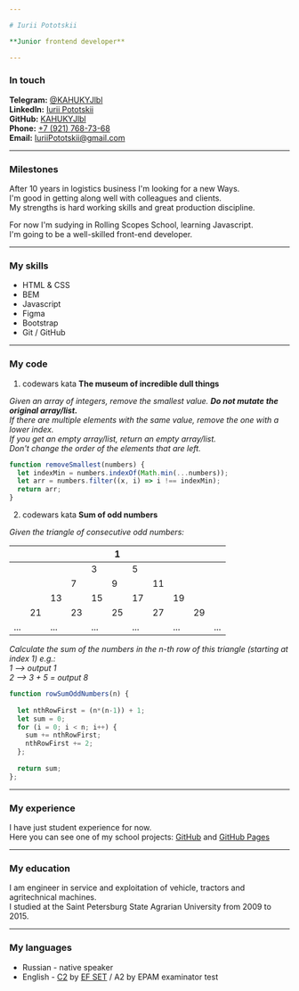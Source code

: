 ```yaml
---

# Iurii Pototskii

**Junior frontend developer**

---
```

### In touch
  
**Telegram:** [@KAHUKYJlbl](https://t.me/KAHUKYJlbl)  
**LinkedIn:** [Iurii Pototskii](https://www.linkedin.com/in/iuriipototskii/)  
**GitHub:** [KAHUKYJlbl](https://github.com/KAHUKYJlbl)  
**Phone:** [+7 (921) 768-73-68](tel:+79217687368)  
**Email:** [IuriiPototskii@gmail.com](mailto:iuriipototskii@gmail.com)  

---
### Milestones
After 10 years in logistics business I'm looking for a new Ways.  
I'm good in getting along well with colleagues and clients.  
My strengths is hard working skills and great production discipline.

For now I'm sudying in Rolling Scopes School, learning Javascript.  
I'm going to be a well-skilled front-end developer.

---
### My skills
+ HTML & CSS
+ BEM
+ Javascript
+ Figma
+ Bootstrap
+ Git / GitHub

---
### My code
1) codewars kata **The museum of incredible dull things**

*Given an array of integers, remove the smallest value. __Do not mutate the original array/list.__  
If there are multiple elements with the same value, remove the one with a lower index.  
If you get an empty array/list, return an empty array/list.  
Don't change the order of the elements that are left.*

```javascript
function removeSmallest(numbers) {
  let indexMin = numbers.indexOf(Math.min(...numbers));
  let arr = numbers.filter((x, i) => i !== indexMin);
  return arr;
}
```

2) codewars kata **Sum of odd numbers**

*Given the triangle of consecutive odd numbers:*

||||||1||||||
---|---|---|---|---|---|---|---|---|---|---
|||||3||5|||||
||||7||9||11||||
|||13||15||17||19|||
||21||23||25||27||29
...||...||...||...||...||...

*Calculate the sum of the numbers in the n-th row of this triangle (starting at index 1) e.g.:  
1 -->  output 1  
2 --> 3 + 5 = output 8*

```javascript
function rowSumOddNumbers(n) {
  
  let nthRowFirst = (n*(n-1)) + 1;
  let sum = 0;
  for (i = 0; i < n; i++) {
    sum += nthRowFirst;
    nthRowFirst += 2;
  };
  
  return sum;
};
```

---
### My experience
I have just student experience for now.  
Here you can see one of my school projects: [GitHub](https://github.com/KAHUKYJlbl/htmlacademy-technomart) and [GitHub Pages](https://kahukyjlbl.github.io/htmlacademy-technomart/)

---
### My education
I am engineer in service and exploitation of vehicle, tractors and agritechnical machines.  
I studied at the Saint Petersburg State Agrarian University from 2009 to 2015.

---
### My languages
+ Russian - native speaker  
+ English - [C2](https://efset.org/cert/kxyjek) by [EF SET](https://www.efset.org/) / A2 by EPAM examinator test